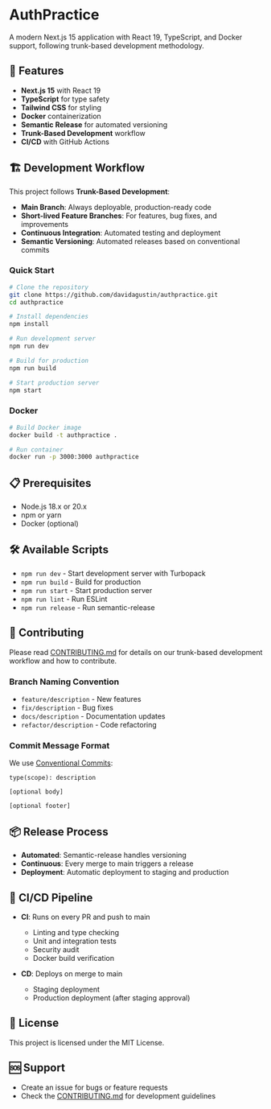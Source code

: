 # AuthPractice

A modern Next.js 15 application with React 19, TypeScript, and Docker support, following trunk-based development methodology.

## 🚀 Features

- **Next.js 15** with React 19
- **TypeScript** for type safety
- **Tailwind CSS** for styling
- **Docker** containerization
- **Semantic Release** for automated versioning
- **Trunk-Based Development** workflow
- **CI/CD** with GitHub Actions

## 🏗️ Development Workflow

This project follows **Trunk-Based Development**:

- **Main Branch**: Always deployable, production-ready code
- **Short-lived Feature Branches**: For features, bug fixes, and improvements
- **Continuous Integration**: Automated testing and deployment
- **Semantic Versioning**: Automated releases based on conventional commits

### Quick Start

```bash
# Clone the repository
git clone https://github.com/davidagustin/authpractice.git
cd authpractice

# Install dependencies
npm install

# Run development server
npm run dev

# Build for production
npm run build

# Start production server
npm start
```

### Docker

```bash
# Build Docker image
docker build -t authpractice .

# Run container
docker run -p 3000:3000 authpractice
```

## 📋 Prerequisites

- Node.js 18.x or 20.x
- npm or yarn
- Docker (optional)

## 🛠️ Available Scripts

- `npm run dev` - Start development server with Turbopack
- `npm run build` - Build for production
- `npm run start` - Start production server
- `npm run lint` - Run ESLint
- `npm run release` - Run semantic-release

## 🤝 Contributing

Please read [CONTRIBUTING.md](CONTRIBUTING.md) for details on our trunk-based development workflow and how to contribute.

### Branch Naming Convention

- `feature/description` - New features
- `fix/description` - Bug fixes
- `docs/description` - Documentation updates
- `refactor/description` - Code refactoring

### Commit Message Format

We use [Conventional Commits](https://www.conventionalcommits.org/):

```
type(scope): description

[optional body]

[optional footer]
```

## 📦 Release Process

- **Automated**: Semantic-release handles versioning
- **Continuous**: Every merge to main triggers a release
- **Deployment**: Automatic deployment to staging and production

## 🔧 CI/CD Pipeline

- **CI**: Runs on every PR and push to main
  - Linting and type checking
  - Unit and integration tests
  - Security audit
  - Docker build verification

- **CD**: Deploys on merge to main
  - Staging deployment
  - Production deployment (after staging approval)

## 📄 License

This project is licensed under the MIT License.

## 🆘 Support

- Create an issue for bugs or feature requests
- Check the [CONTRIBUTING.md](CONTRIBUTING.md) for development guidelines
